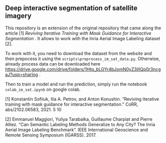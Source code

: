 ## Deep interactive segmentation of satellite imagery

This repository is an extension of the original repository that came along the article [1] *Reviving Iterative Training with Mask Guidance for Interactive Segmentation* . It allows to work with the Inria Aerial Image Labeling dataset [2].

To work with it, you need to download the dataset from the website and then prepocess it using the `scripts\preprocess_im_sat_data.py`. Otherwise, already process data can be downloaded here https://drive.google.com/drive/folders/1Htq_bLGYr4bJomN0yZ3ilIQp0r3ncgaJ?usp=sharing .

Then to train a model and run the prediction, simply run the notebook `colab_im_sat.ipynb` on google colab.

[1] Konstantin Sofiiuk, Ilia A. Petrov, and Anton Konushin. “Reviving iterative training with mask guidance for interactive segmentation.” CoRR, abs/2102.06583, 2021. 5 10

[2] Emmanuel Maggiori, Yuliya Tarabalka, Guillaume Charpiat and Pierre Alliez. “Can Semantic Labeling Methods Generalize to Any City? The Inria Aerial Image Labeling Benchmark”. IEEE International Geoscience and Remote Sensing Symposium (IGARSS). 2017.



